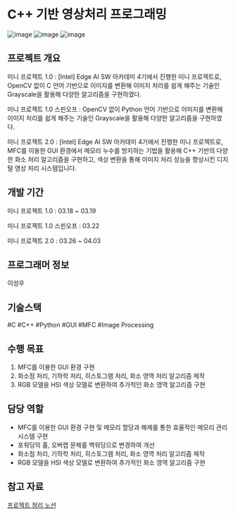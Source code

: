 # C++ 기반 영상처리 프로그래밍
![image](https://github.com/user-attachments/assets/c6c5f41d-b978-4d58-867e-5bbeb6aa7689)
![image](https://github.com/user-attachments/assets/ceb5de22-9beb-4d96-b925-03a9e0340878)
![image](https://github.com/user-attachments/assets/2ea466a0-fcae-497a-91f5-33881a9681ee)


## 프로젝트 개요

미니 프로젝트 1.0 : [Intel] Edge AI SW 아카데미 4기에서 진행한 미니 프로젝트로, OpenCV 없이 C 언어 기반으로 이미지를 변환해 이미지 처리를 쉽게 해주는 기술인 Grayscale을 활용해 다양한 알고리즘을 구현하였다.


미니 프로젝트 1.0 스핀오프 : OpenCV 없이 Python 언어 기반으로 이미지를 변환해 이미지 처리를 쉽게 해주는 기술인 Grayscale을 활용해 다양한 알고리즘을 구현하였다.


미니 프로젝트 2.0 : [Intel] Edge AI SW 아카데미 4기에서 진행한 미니 프로젝트로, MFC를 이용한 GUI 환경에서 메모리 누수를 방지하는 기법을 활용해 C++ 기반의 다양한 화소 처리 알고리즘을 구현하고, 색상 변환을 통해 이미지 처리 성능을 향상시킨 디지털 영상 처리 시스템입니다.


## 개발 기간

미니 프로젝트 1.0 : 03.18 ~ 03.19 


미니 프로젝트 1.0 스핀오프 : 03.22


미니 프로젝트 2.0 : 03.26 ~ 04.03

## 프로그래머 정보

이성우

## 기술스택

#C #C++ #Python #GUI #MFC #Image Processing

## 수행 목표

1) MFC를 이용한 GUI 환경 구현
2) 화소점 처리, 기하학 처리, 히스토그램 처리, 화소 영역 처리 알고리즘 제작
3) RGB 모델을  HSI 색상 모델로 변환하여 추가적인 화소 영역 알고리즘 구현

## 담당 역할
- MFC를 이용한 GUI 환경 구현 및 메모리 할당과 해제를 통한 효율적인 메모리 관리 시스템 구현
- 포워딩의 홀, 오버랩 문제를 백워딩으로 변경하여 개선
- 화소점 처리, 기하학 처리, 히스토그램 처리, 화소 영역 처리 알고리즘 제작
- RGB 모델을  HSI 색상 모델로 변환하여 추가적인 화소 영역 알고리즘 구현

## 참고 자료
[프로젝트 정리 노션](https://www.notion.so/C-C-34fd7b35e7b145faa5bb51f9a4bd81dd)

